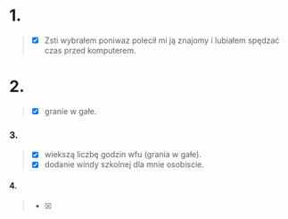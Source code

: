 # 1. #
> - [x] Zsti wybrałem poniwaz polecił mi ją znajomy i lubiałem spędzać czas przed komputerem.

# 2. #
> - [x] granie w gałe.

### 3. ###
> - [x] wiekszą liczbę godzin wfu (grania w gałe).
> - [x] dodanie windy szkolnej dla mnie osobiscie.

#### 4. ####
> - [x] 
